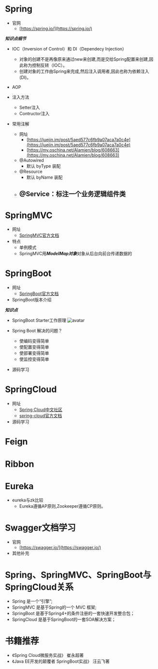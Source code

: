 # Spring

- 官网
   - [https://spring.io/](https://spring.io/) 


***知识点细节***

- IOC（Inversion of Control）和 DI（Dependecy Injection）
	- 对象的创建不是再像原来通过new来创建,而是交给Spring配置来创建,因此称为控制反转（IOC）。
	- 创建对象的工作由Spring来完成,然后注入调用者,因此也称为依赖注入(DI)。
- AOP
- 注入方法
	- Setter注入
	- Contructor注入
  
- 常用注解
  - 网址
     - [https://juejin.im/post/5aed577c6fb9a07aca7a0c4e](https://juejin.im/post/5aed577c6fb9a07aca7a0c4e)
     - [https://my.oschina.net/Alamien/blog/608663](https://my.oschina.net/Alamien/blog/608663)  
  - @Autowired
     - 默认 byType 装配
  - @Resource
     - 默认 byName 装配
  - @Service：标注一个业务逻辑组件类
     - 


# SpringMVC
- 网址
   -  [SpringMVC官方文档](https://docs.spring.io/spring/docs/4.3.22.RELEASE/spring-framework-reference/htmlsingle/#spring-web)
- 特点
   - 单例模式
   - SpringMVC用***ModelMap对象***对象从后台向前台传递数据的  


# SpringBoot
- 网址
  - [SpringBoot官方文档](https://docs.spring.io/spring-boot/docs/2.1.3.RELEASE/reference/htmlsingle/)
- SpringBoot版本介绍


***知识点***</br>

- SpringBoot Starter工作原理
![avatar](https://github.com/sanwancoder/it_study_lib/blob/master/images/Spring%E5%B7%A5%E4%BD%9C%E5%8E%9F%E7%90%86.png?raw=true)

- Spring Boot 解决的问题？
   - 使编码变得简单
	- 使配置变得简单
	- 使部署变得简单
	- 使监控变得简单
- 源码学习


# SpringCloud
- 网址
  - [Spring Cloud中文社区](https://springcloud.cc/)
  - [spring-cloud官方文档](https://cloud.spring.io/spring-cloud-static/Greenwich.RELEASE/multi/multi_spring-cloud.html) 
- 源码学习




# Feign



# Ribbon


# Eureka


- eureka与zk比较
   - Eureka遵循AP原则,Zookeeper遵循CP原则。

# Swagger文档学习
- 官网
   - [https://swagger.io/](https://swagger.io/)
- 其他补充


# Spring、SpringMVC、SpringBoot与SpringCloud关系
- Spring 是一个“引擎”;
- SpringMVC 是基于Spring的一个 MVC 框架;
- SpringBoot 是基于Spring4+的条件注册的一套快速开发整合包；
- SpringCloud 是基于SpringBoot的一套SOA解决方案；

# 书籍推荐
- 《Spring Cloud微服务实战》 崔永超著
- 《Java EE开发的颠覆者 SpringBoot实战》 汪云飞著